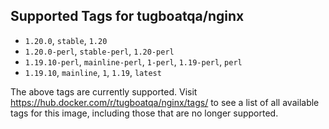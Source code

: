 ## Supported Tags for tugboatqa/nginx

* `1.20.0`, `stable`, `1.20`
* `1.20.0-perl`, `stable-perl`, `1.20-perl`
* `1.19.10-perl`, `mainline-perl`, `1-perl`, `1.19-perl`, `perl`
* `1.19.10`, `mainline`, `1`, `1.19`, `latest`

The above tags are currently supported. Visit https://hub.docker.com/r/tugboatqa/nginx/tags/ to see a list of all available tags for this image, including those that are no longer supported.
